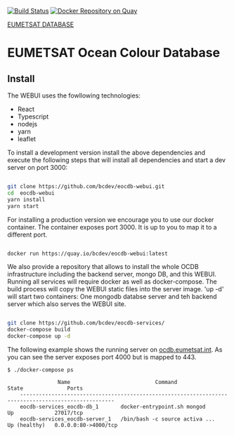 [![Build Status](https://travis-ci.org/bcdev/eocdb-webui.svg?branch=master)](https://travis-ci.org/bcdev/eocdb-webui)
[![Docker Repository on Quay](https://quay.io/repository/bcdev/eocdb-webui/status "Docker Repository on Quay")](https://quay.io/repository/bcdev/eocdb-webui)

[EUMETSAT DATABASE](http://eocdb.readthedocs.org)

# EUMETSAT Ocean Colour Database

## Install

The WEBUI uses the fowllowing technologies:

- React
- Typescript
- nodejs
- yarn
- leaflet


To install a development version install the above dependencies and execute the following steps that
will install all dependencies and start a dev server on port 3000:

```bash

git clone https://github.com/bcdev/eocdb-webui.git
cd  eocdb-webui
yarn install
yarn start

``` 


For installing a production version we encourage you to use our docker container. The
container exposes port 3000. It is up to you to map it to a different port.


```bash

docker run https://quay.io/bcdev/eocdb-webui:latest

``` 


We also provide a repository that allows to install the whole OCDB infrastructure including
the backend server, mongo DB, and this WEBUI. Running all services will require docker as
well as docker-compose. The build process will copy the WEBUI static files into the server
image. 'up -d' will start two containers: One mongodb databse server and teh backend server which also
serves the WEBUI site. 

```bash

git clone https://github.com/bcdev/eocdb-services/
docker-compose build
docker-compose up -d

``` 

The following example shows the running server on [ocdb.eumetsat.int](https://ocdb.eumetsat.int). 
As you can see the server exposes port 4000 but is mapped to 443.

```
$ ./docker-compose ps

                Name                           Command                  State              Ports
    ----------------------------------------------------------------------------------------------------
    eocdb-services_eocdb-db_1       docker-entrypoint.sh mongod      Up             27017/tcp
    eocdb-services_eocdb-server_1   /bin/bash -c source activa ...   Up (healthy)   0.0.0.0:80->4000/tcp

```



